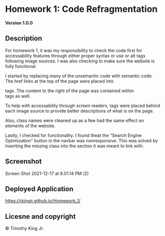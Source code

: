 # Homework 1: Code Refragmentation

**Version 1.0.0**

## Description

For homework 1, it was my responsibility to check the code first for accessability features through either proper syntax or use or alt tags following image sources. I was also checking to make sure the website is fully functional.

I started by replacing many of the unsemantic code with semantic code. The href links at the top of the page were placed into <nav> tags. The content to the right of the page was contained within <aside> tags as well.

To help with accessability through screen readers, <alt> tags were placed behind each image source to provide better descriptions of what is on the page.

Also, class names were cleaned up as a few had the same effect on elements of the website.

Lastly, I checked for functionality. I found theat the "Search Engine Optimization" button in the navbar was nonresponsive. This was solved by inserting the missing class into the section it was meant to link with.

## Screenshot

Screen Shot 2021-12-17 at 8.01.14 PM (2)

## Deployed Application

https://rkingjr.github.io/Homework_1/


## Licesne and copyright

© Timothy King Jr.
